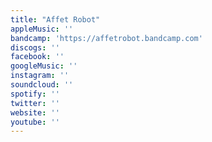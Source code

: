 ```yaml
---
title: "Affet Robot"
appleMusic: ''
bandcamp: 'https://affetrobot.bandcamp.com'
discogs: ''
facebook: ''
googleMusic: ''
instagram: ''
soundcloud: ''
spotify: ''
twitter: ''
website: ''
youtube: ''
---
```

